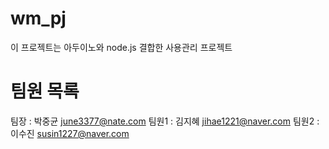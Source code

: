 # wm_pj
이 프로젝트는 아두이노와 node.js 결합한 사용관리 프로젝트

# 팀원 목록 
팀장 : 박중균 june3377@nate.com
팀원1 : 김지혜 jihae1221@naver.com
팀원2 : 이수진 susin1227@naver.com